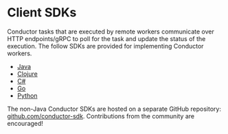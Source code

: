 # Client SDKs
Conductor tasks that are executed by remote workers communicate over HTTP endpoints/gRPC to poll for the task and update the status of the execution. The follow SDKs are provided for implementing Conductor workers.

* [Java](java-sdk.md)
* [Clojure](clojure-sdk.md)
* [C#](csharp-sdk.md)
* [Go](go-sdk.md)
* [Python](python-sdk.md)

The non-Java Conductor SDKs are hosted on a separate GitHub repository: [github.com/conductor-sdk](https://github.com/conductor-sdk).  Contributions from the community are encouraged!
